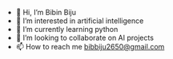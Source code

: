 - 👋 Hi, I’m Bibin Biju
- 👀 I’m interested in artificial intelligence
- 🌱 I’m currently learning python
- 💞️ I’m looking to collaborate on AI projects
- 📫 How to reach me bibbiju2650@gmail.com

<!---
bib265/bib265 is a ✨ special ✨ repository because its `README.md` (this file) appears on your GitHub profile.
You can click the Preview link to take a look at your changes.
--->
